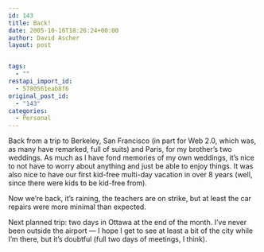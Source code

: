 ```yaml
---
id: 143
title: Back!
date: 2005-10-16T18:26:24+00:00
author: David Ascher
layout: post


tags:
  - ""
restapi_import_id:
  - 5780561eab8f6
original_post_id:
  - "143"
categories:
  - Personal
---
```

Back from a trip to Berkeley, San Francisco (in part for Web 2.0, which was, as many have remarked, full of suits) and Paris, for my brother&#8217;s two weddings. As much as I have fond memories of my own weddings, it&#8217;s nice to not have to worry about anything and just be able to enjoy things. It was also nice to have our first kid-free multi-day vacation in over 8 years (well, since there were kids to be kid-free from).

Now we&#8217;re back, it&#8217;s raining, the teachers are on strike, but at least the car repairs were more minimal than expected.

Next planned trip: two days in Ottawa at the end of the month. I&#8217;ve never been outside the airport &#8212; I hope I get to see at least a bit of the city while I&#8217;m there, but it&#8217;s doubtful (full two days of meetings, I think).